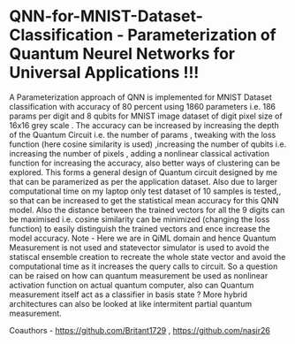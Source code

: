# QNN-for-MNIST-Dataset-Classification - Parameterization of Quantum Neurel Networks for Universal Applications !!!

A Parameterization approach of QNN is implemented for MNIST Dataset classification with accuracy of 80 percent using 1860 parameters i.e. 186 params per digit and 8 qubits for MNIST image dataset of digit pixel size of  16x16 grey scale . The accuracy can be increased by increasing the depth of the Quantum Circuit i.e. the number of params , tweaking with the loss function (here cosine similarity is used) ,increasing the number of qubits i.e. increasing the number of pixels , adding a nonlinear classical activation function for increasing the accuracy, also better ways of clustering can be explored. 
This forms a general design of Quantum circuit designed by me that can be paramerized as per the application dataset.
Also due to larger computational time on my laptop only test dataset of 10 samples is tested,, so that can be increased to get the statistical mean accuracy for this QNN model. Also the distance between the trained vectors for all the 9 digits can be maximised i.e. cosine similarity can be minimized (changing the loss function) to easily distinguish the trained vectors and ence increase the model accuracy.
Note - Here we are in QiML domain and hence Quantum Measurement is not used and statevector simulator is used to avoid the statiscal ensemble creation to recreate the whole state vector and avoid the computational time as it increases the query calls to circuit. So a question can be raised on how can quantum measurement be used as nonlinear activation function on actual quantum computer, also can Quantum measurement itself act as a classifier in basis state ? More hybrid architectures can also be looked at like intermitent partial quantum measurement.

Coauthors - https://github.com/Britant1729 , https://github.com/nasir26
